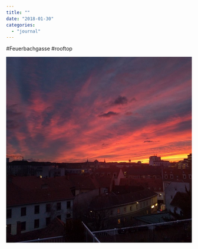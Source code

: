 ```yaml
---
title: ""
date: "2018-01-30"
categories: 
  - "journal"
---
```


#Feuerbachgasse #rooftop

![](images/d0557f918f.jpg)
